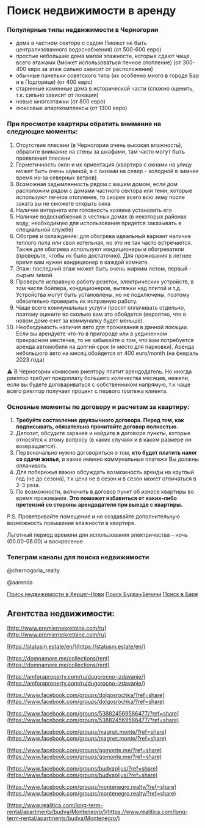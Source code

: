 # Поиск недвижимости в аренду

### Популярные типы недвижимости в Черногории

- дома в частном секторе с садом (!может не быть централизованного водоснабжения) (от 500-600 евро)
- простые небольшие дома малой этажности, которые сдают чаще всего этажами (!может использоваться печное отопление) (от 300-400 евро за этаж сильно зависит от расположения)
- обычные панельки советского типа (их особенно много в городе Бар и в Подгорице) (от 400 евро)
- старинные каменные дома в исторической части (сложно оценить, т.к. сильно зависит от локации)
- новые многоэтажки (от 800 евро)
- люксовые апарткомплексы (от 1300 евро)

### При просмотре квартиры обратить внимание на следующие моменты:

1. Отсутствие плесени (в Черногории очень высокая влажность), обратите внимание на стены за шкафами, там часто могут быть проявления плесени
2. Герметичность окон и их ориентация (квартира с окнами на улицу может быть очень шумной, а с окнами на север - холодной в зимнее время из-за северных ветров). 
3. Возможная задымленность рядом с вашим домом, если дом расположим рядом с домами частного сектора или теми, которые используют печное отопление, то скорее всего всю зиму после заката вы не сможете открыть окна
4. Наличие интернета или готовность хозяина установить его
5. Наличие водоснабжения в честных домах (в некоторых районах воду, необходимую для использования придется заказывать в специальной службе)
6. Обогрев и охлаждение: для обогрева идеальный вариант наличие теплого пола или своя котельная, но это не так часто встречается. Также для обогрева используют кондиционеры и обогреватели (проверьте, чтобы их было достаточно). Для проживания в летнее время вам нужен кондиционер в каждой комнате.
7. Этаж: последний этаж может быть очень жарким летом, первый - сырым зимой.
8. Проверьте исправную работу розеток, электрических устройств, в том числе бойлера, кондиционеров, вытяжки над плитой и т.д. Устройства могут быть установлены, но не подключены, поэтому обязательно проверить их исправную работу.
9. Чаще всего коммунальные услуги просят оплачивать отдельно, поэтому оцените во сколько вам это обойдется (вероятно, что в новом доме счет за коммуналку будет меньше).
10. Необходимость наличия авто для проживания в данной локации. Если вы арендуете что-то в пригороде или в уединенном прекрасном местечке, то не забывайте о том, что вам потребуется аренда автомобиля на долгий срок (и место для парковки). Аренда небольшого авто на месяц обойдется от 400 euro/month (на февраль 2023 года)

<aside>
⚠️ В Черногории комиссию риелтору платит арендодатель. Но иногда риелтор требует предоплату большего количества месяцев, нежели, если вы будете договариваться с собственником напрямую, т.к чаще всего риелтор получает процент с первого платежа клиента.

</aside>

### Основные моменты по договору и расчетам за квартиру:

1. **Требуйте составление двуязычного договора. Перед тем, как подписывать, обязательно прочитайте договор полностью.**
2. Депозит, обсудите заранее и найдите в договоре пункты, которые относятся к этому вопросу (в каких случаях и в каком размере он возвращается).
3. Первоначально нужно договориться о том, **кто будет платить налог со сдачи жилья**, и какие именно коммунальные платежи Вы должны оплачивать
4. Для побережья важно обсуждать возможность аренды на круглый год (не до сезона), т.к цена не в сезон и в сезон может отличаться в 2-3 раза.
5. По возможности, включить в договор пункт об износе квартиры во время проживания. **Это поможет избавиться от каких-либо претензий со стороны арендодателя при выезде с квартиры.**

P.S. Проветривайте помещение и не создавайте дополнительную возможность повышения влажности в квартире.

Льготный период времени для использования электричества – ночь (00.00-06.00) и воскресенье

### Телеграм каналы для поиска недвижимости

@chernogoria_realty

@aarenda

[Поиск недвижимости в Херцег-Нови](https://t.me/vhercegnovi/62464)
[Поиск Будва+Бечичи](https://www.notion.so/PHP-Hotmaps-me-b100fe87d6b745e1a8342a20dd2575c5)
[Поиск в Баре](https://t.me/realestate_bar)

## **Агентства недвижимости:**

[http://www.premiernekretnine.com/ru](http://www.premiernekretnine.com/ru)

[https://statusm.estate/en/](https://statusm.estate/en/)

[https://domnamore.me/collections/rent](https://domnamore.me/collections/rent)

[https://amforaproperty.com/ru/dugorocno-izdavanje/](https://amforaproperty.com/ru/dugorocno-izdavanje/)

[https://www.facebook.com/groups/dolgosrochka/?ref=share](https://www.facebook.com/groups/dolgosrochka/?ref=share)

[https://www.facebook.com/groups/538824569586477/?ref=share](https://www.facebook.com/groups/538824569586477/?ref=share)

[https://www.facebook.com/groups/magnet.monte/?ref=share](https://www.facebook.com/groups/magnet.monte/?ref=share)

[https://www.facebook.com/groups/gomonte.me/?ref=share](https://www.facebook.com/groups/gomonte.me/?ref=share)

[https://www.facebook.com/groups/budvapljus/?ref=share](https://www.facebook.com/groups/budvapljus/?ref=share)

[https://www.facebook.com/groups/montenegro.realty/?ref=share](https://www.facebook.com/groups/montenegro.realty/?ref=share)

[https://www.realitica.com/long-term-rental/apartments/budva/Montenegro/](https://www.realitica.com/long-term-rental/apartments/budva/Montenegro/)